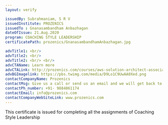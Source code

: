 ```yaml
---
layout: verify

issuedBy: Subrahmaniam, S R V
issuedInstitute: PROZENICS
issuedTo : Gnanasambandham Anbazhagan
dateOfIssue: 21.Aug.2020
program: COACHING STYLE LEADERSHIP
certificatePath: prozenics/GnanasambandhamAnbazhagan.jpg

advTitle1: <br/>
advTitle2: <br/>
advTitle2: <br/> <br/>
advCTAName: Learn more
advCTALink: http://prozenics.com/courses/aws-solution-architect-associate/
advBGImagelink: https://pbs.twimg.com/media/D9Lo1C9UwAA0Xed.png
contactCompanyName: Prozenics 
contactMsg: Give us a call or send us an email and we will get back to you as soon as possible!
contactPh_number: +91- 9884061174
contactEmail: info@prozenics.com
contactCompanyWebSiteLink: www.prozenics.com
---
```

This certificate is issued for completing all the assignments of Coaching Style Leadership